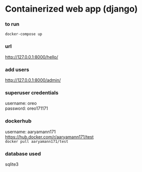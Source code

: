 # Containerized web app (django)

### to run
`docker-compose up`

### url
http://127.0.0.1:8000/hello/

### add users
http://127.0.0.1:8000/admin/

### superuser credentials
username: oreo\
password: oreo171171

### dockerhub
username: aaryamann171\
https://hub.docker.com/r/aaryamann171/test \
`docker pull aaryamann171/test`

### database used
sqlite3
